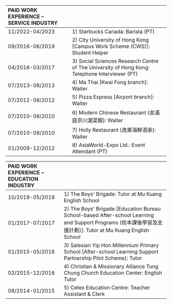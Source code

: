| PAID WORK EXPERIENCE – SERVICE INDUSTRY ||
|:----------------|:---------------------------------------------------------------------------------------------|
| 11/2022-04/2023 | 1) Starbucks Canada: Barista (PT)                                                            | 
| 09/2016-06/2019 | 2) City University of Hong Kong [Campus Work Scheme (CWS)]: Student Helper                   |
| 04/2016-03/2017 | 3) Social Sciences Research Centre of The University of Hong Kong: Telephone Interviewer (PT)|
| 07/2013-08/2013 | 4) Ma Thai [Kwai Fong branch]: Waiter                                                        |
| 07/2012-08/2012 | 5) Pizza Express [Airport branch]: Waiter                                                    |
| 07/2010-08/2010 | 6) Modern Chinese Restaurant (金滿庭京川滬菜館): Waiter                                        |
| 07/2010-08/2010 | 7) Holly Restaurant (逸東海鮮酒家): Waiter                                                    |
| 01/2009-12/2012 | 8) AsiaWorld-Expo Ltd.: Event Attendant (PT)                                                 |

| PAID WORK EXPERIENCE – EDUCATION INDUSTRY ||
|:----------------|:---------------------------------------------------------------------------------------------------------------------------------------------------------|
| 10/2018-05/2019 | 1) The Boys' Brigade: Tutor at Mu Kuang English School                                                                                                   |
| 01/2017-07/2017 | 2) The Boys' Brigade [Education Bureau School-based After-school Learning and Support Programs (校本課後學習及支援計劃)]: Tutor at Mu Kuang English School |
| 01/2015-05/2016 | 3) Salesian Yip Hon Millennium Primary School [After-school Learning Support Partnership Pilot Scheme]: Tutor                                            |
| 02/2015-12/2016 | 4) Christian & Missionary Alliance Tung Chung Church Education Center: English Tutor                                                                     |
| 08/2014-01/2015 | 5) Cetex Education Centre: Teacher Assistant & Clerk                                                                                                     |
